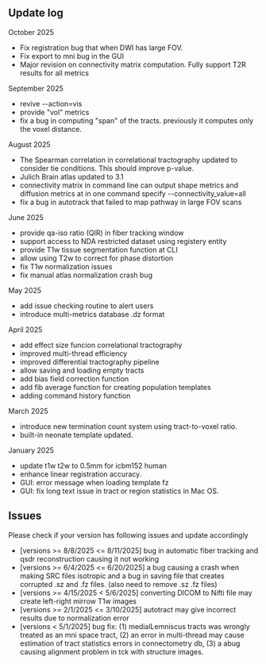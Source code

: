 
## Update log 

October 2025
- Fix registration bug that when DWI has large FOV.
- Fix export to mni bug in the GUI
- Major revision on connectivity matrix computation. Fully support T2R results for all metrics

September 2025

- revive --action=vis
- provide "vol" metrics
- fix a bug in computing "span" of the tracts. previously it computes only the voxel distance.

August 2025

- The Spearman correlation in correlational tractography updated to consider tie conditions. This should improve p-value.
- Julich Brain atlas updated to 3.1
- connectivity matrix in command line can output shape metrics and diffusion metrics at in one command specify --connectivity_value=all
- fix a bug in autotrack that failed to map pathway in large FOV scans


June 2025

- provide qa-iso ratio (QIR) in fiber tracking window
- support access to NDA restricted dataset using registery entity
- provide T1w tissue segmentation function at CLI
- allow using T2w to correct for phase distortion
- fix T1w normalization issues
- fix manual atlas normalization crash bug

May 2025

- add issue checking routine to alert users
- introduce multi-metrics database .dz format

April 2025

- add effect size funcion correlational tractography
- improved multi-thread efficiency
- improved differential tractography pipeline
- allow saving and loading empty tracts
- add bias field correction function
- add fib average function for creating population templates
- adding command history function

March 2025
- introduce new termination count system using tract-to-voxel ratio.
- built-in neonate template updated.

January 2025

- update t1w t2w to 0.5mm for icbm152 human
- enhance linear registration accuracy. 
- GUI: error message when loading template fz
- GUI: fix long text issue in tract or region statistics in Mac OS.

## Issues

Please check if your version has following issues and update accordingly

- [versions >= 8/8/2025 <= 8/11/2025] bug in automatic fiber tracking and qsdr reconstruction causing it not working
- [versions >= 6/4/2025 <= 6/20/2025] a bug causing a crash when making SRC files isotropic and a bug in saving file that creates corrupted .sz and .fz files. (also need to remove .sz .fz files)
- [versions >= 4/15/2025 < 5/6/2025] converting DICOM to Nifti file may create left-right mirrow T1w images
- [versions >= 2/1/2025 <= 3/10/2025] autotract may give incorrect results due to normalization error
- [versions < 5/1/2025] bug fix: (1) medialLemniscus tracts was wrongly treated as an mni space tract, (2) an error in multi-thread may cause estimation of tract statistics errors in connectometry db, (3) a abug causing alignment problem in tck with structure images. 
